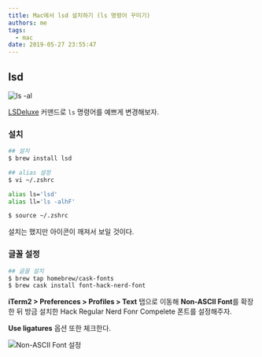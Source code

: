 ```yaml
---
title: Mac에서 lsd 설치하기 (ls 명령어 꾸미기)
authors: me
tags:
  - mac
date: 2019-05-27 23:55:47
---
```


## lsd

![ls -al](https://i.imgur.com/ieTdKPd.png)

[LSDeluxe](https://github.com/Peltoche/lsd) 커맨드로 `ls` 명령어를 예쁘게 변경해보자.

### 설치

```bash
## 설치
$ brew install lsd

## alias 설정
$ vi ~/.zshrc

alias ls='lsd'
alias ll='ls -alhF'

$ source ~/.zshrc
```

설치는 했지만 아이콘이 깨져서 보일 것이다.

### 글꼴 설정

```bash
## 글꼴 설치
$ brew tap homebrew/cask-fonts
$ brew cask install font-hack-nerd-font
```

**iTerm2 > Preferences > Profiles > Text** 탭으로 이동해 **Non-ASCII Font**를 확장한 뒤 방금 설치한 Hack Regular Nerd Fonr Compelete 폰트를 설정해주자.

**Use ligatures** 옵션 또한 체크한다.

![Non-ASCII Font 설정](https://i.imgur.com/Cj7ckip.png)
